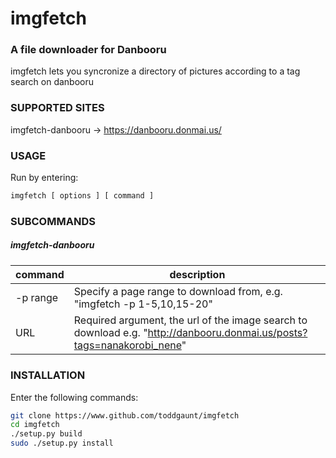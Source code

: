 imgfetch
========

### A file downloader for Danbooru

imgfetch lets you syncronize a directory of pictures according to a tag search on danbooru

### SUPPORTED SITES

imgfetch-danbooru -> https://danbooru.donmai.us/

### USAGE

Run by entering:
```python
imgfetch [ options ] [ command ] 
```

### SUBCOMMANDS

##### imgfetch-danbooru

| command | description |
| --- | --- |
| -p range | Specify a page range to download from, e.g. "imgfetch -p 1-5,10,15-20" |
| URL | Required argument, the url of the image search to download e.g. "http://danbooru.donmai.us/posts?tags=nanakorobi_nene" |

#####

### INSTALLATION

Enter the following commands:
```sh
git clone https://www.github.com/toddgaunt/imgfetch
cd imgfetch
./setup.py build
sudo ./setup.py install
```
